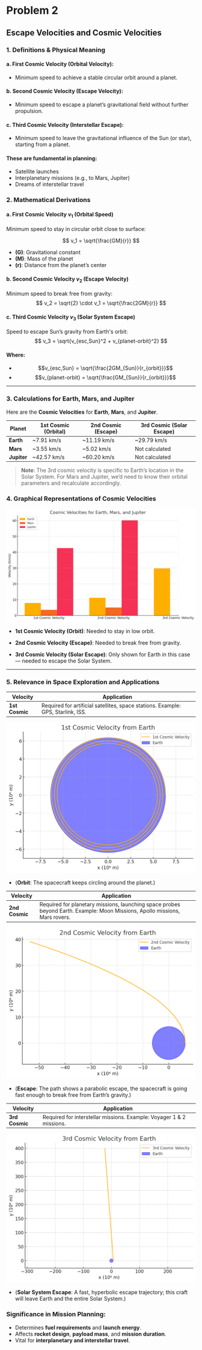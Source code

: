# Problem 2
## **Escape Velocities and Cosmic Velocities**

### 1. Definitions & Physical Meaning

#### a. **First Cosmic Velocity (Orbital Velocity):**
  - Minimum speed to achieve a stable circular orbit around a planet.
#### b. **Second Cosmic Velocity (Escape Velocity):**
  - Minimum speed to escape a planet’s gravitational field without further propulsion.
#### c. **Third Cosmic Velocity (Interstellar Escape):**
  - Minimum speed to leave the gravitational influence of the Sun (or star), starting from a planet.

#### **These are fundamental in planning:**
- Satellite launches
- Interplanetary missions (e.g., to Mars, Jupiter)
- Dreams of interstellar travel

### 2.  Mathematical Derivations

#### a. First Cosmic Velocity $v_1$ (Orbital Speed)
Minimum speed to stay in circular orbit close to surface:

$$
v_1 = \sqrt{\frac{GM}{r}}
$$

- **\(G\)**: Gravitational constant
- **\(M\)**: Mass of the planet
- **\(r\)**: Distance from the planet’s center

#### b. Second Cosmic Velocity $v_2$ (Escape Velocity)
Minimum speed to break free from gravity:
$$
v_2 = \sqrt{2} \cdot v_1 = \sqrt{\frac{2GM}{r}}
$$

#### c. Third Cosmic Velocity  $v_3$ (Solar System Escape)
Speed to escape Sun’s gravity from Earth's orbit:
$$
v_3 = \sqrt{v_{esc,Sun}^2 + v_{planet-orbit}^2}
$$
#### Where:
- $$v_{esc,Sun} = \sqrt{\frac{2GM_{Sun}}{r_{orbit}}}$$
- $$v_{planet-orbit} = \sqrt{\frac{GM_{Sun}}{r_{orbit}}}$$

---

### **3. Calculations for Earth, Mars, and Jupiter**

Here are the **Cosmic Velocities** for **Earth**, **Mars**, and **Jupiter**.

| Planet   | 1st Cosmic (Orbital) | 2nd Cosmic (Escape) | 3rd Cosmic (Solar Escape) |
|----------|----------------------|----------------------|----------------------------|
| **Earth**   | ~7.91 km/s               | ~11.19 km/s               | ~29.79 km/s                      |
| **Mars**    | ~3.55 km/s               | ~5.02 km/s                | Not calculated                   |
| **Jupiter** | ~42.57 km/s              | ~60.20 km/s               | Not calculated                   |

> **Note**: The 3rd cosmic velocity is specific to Earth’s location in the Solar System. For Mars and Jupiter, we’d need to know their orbital parameters and recalculate accordingly.

### 4. **Graphical Representations of Cosmic Velocities**

![alt text](<Cosmic Velocities For Earth, Mars, And Jupiter-1.png>)

- **1st Cosmic Velocity (Orbit)**: Needed to stay in low orbit.

- **2nd Cosmic Velocity (Escape)**: Needed to break free from gravity.

- **3rd Cosmic Velocity (Solar Escape)**: Only shown for Earth in this case — needed to escape the Solar System.

---

###  **5. Relevance in Space Exploration and Applications**


| Velocity | Application |
|----------|-------------|
| **1st Cosmic** | Required for artificial satellites, space stations. Example: GPS, Starlink, ISS.|

![alt text](<1st Cosmic Velocity From Earth.png>)

- (**Orbit**: The spacecraft keeps circling around the planet.)

| Velocity | Application |
|----------|-------------|
| **2nd Cosmic** | Required for planetary missions, launching space probes beyond Earth.  Example: Moon Missions, Apollo missions, Mars rovers. |

![alt text](<2nd Cosmic Velocity From Earth.png>)

- (**Escape**: The path shows a parabolic escape, the spacecraft is going fast enough to break free from Earth’s gravity.)

| Velocity | Application |
|----------|-------------|
| **3rd Cosmic** | Required for interstellar missions. Example: Voyager 1 & 2 missions. |

![alt text](<3rd Cosmic Velocity From Earth.png>)

- (**Solar System Escape**: A fast, hyperbolic escape trajectory; this craft will leave Earth and the entire Solar System.)


### **Significance in Mission Planning**:
- Determines **fuel requirements** and **launch energy**.
- Affects **rocket design**, **payload mass**, and **mission duration**.
- Vital for **interplanetary and interstellar travel**.


